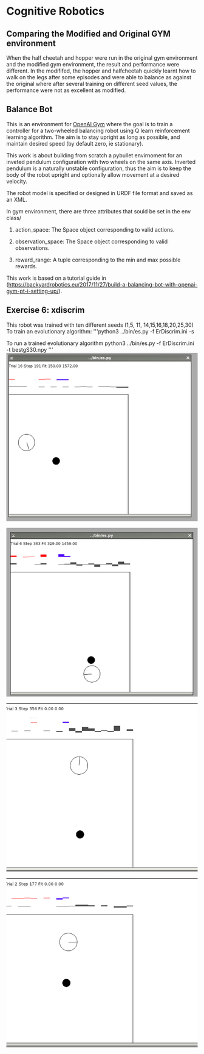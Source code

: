 # Cognitive Robotics

## Comparing the Modified and Original GYM environment
When the half cheetah and hopper were run in the original gym environment and the modified gym environment, the result and performance were different. 
In the modififed, the hopper and halfcheetah quickly learnt how to walk on the legs after some episodes and were able to balance as against the original where after several training on different seed values, the performance were not as excellent as modified.
## Balance Bot

This is an environment for [OpenAI Gym](https://github.com/openai/gym) where the goal is to train a controller for a two-wheeled balancing robot using Q learn reinforcement learning algorithm. The aim is to stay upright as long as possible, and maintain desired speed (by default zero, ie stationary).

This work is about building from scratch a pybullet envirnoment for an inveted pendulum configuration with two wheels on the same axis. Inverted pendulum is a naturally unstable configuration, thus the aim is to keep the body of the robot upright and optionally allow movement at a desired velocity.

The robot model is specified or designed in URDF file format and saved as an XML.

In  gym environment, there are three attributes that sould be set in the env class/
 
1) action_space: The Space object corresponding to valid actions.

2) observation_space: The Space object corresponding to valid observations.

3) reward_range: A tuple corresponding to the min and max possible rewards.

This work is based on a tutorial guide in (https://backyardrobotics.eu/2017/11/27/build-a-balancing-bot-with-openai-gym-pt-i-setting-up/).


## Exercise 6: xdiscrim
This robot was trained with ten different seeds (1,5, 11, 14,15,16,18,20,25,30)
To train an evolutionary algorithm:
'''python3 ../bin/es.py -f ErDiscrim.ini -s <seed value>

To run a trained evolutionary algorithm
python3 ../bin/es.py -f ErDiscrim.ini -t bestgS30.npy
'''
![alt text](/media/best30.gif)

![alt text](/media/best11.gif)

![alt text](/media/best11feedforward.gif)

![alt text](/media/best30feedforward.gif)

